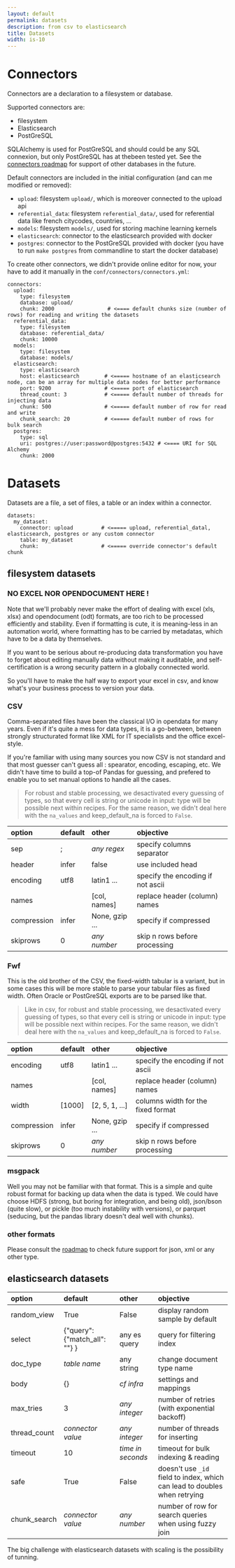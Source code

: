 ```yaml
---
layout: default
permalink: datasets
description: from csv to elasticsearch
title: Datasets
width: is-10
---
```


# Connectors
Connectors are a declaration to a filesystem or database.

Supported connectors are:
- filesystem
- Elasticsearch
- PostGreSQL

SQLAlchemy is used for PostGreSQL and should could be any SQL connexion, but only PostGreSQL has at thebeen tested yet. 
See the [connectors roadmap](/roadmap#connectors) for support of other databases in the future.

Default connectors are included in the initial configuration (and can me modified or removed):
- `upload`: filesystem `upload/`, which is moreover connected to the upload api
- `referential_data`: filesystem `referential_data/`, used for referential data like french citycodes, countries, ...
- `models`: filesystem `models/`, used for storing machine learning kernels
- `elasticsearch`: connector to the elasticsearch provided with docker
- `postgres`: connector to the PostGreSQL provided with docker (you have to run `make postgres` from commandline to start the docker database)

To create other connectors, we didn't provide online editor for now, your have to add it manually in the `conf/connectors/connectors.yml`:
```
connectors:
  upload:
    type: filesystem
    database: upload/
    chunk: 2000                 # <==== default chunks size (number of rows) for reading and writing the datasets 
  referential_data:
    type: filesystem
    database: referential_data/
    chunk: 10000
  models:
    type: filesystem
    database: models/
  elasticsearch:
    type: elasticsearch
    host: elasticsearch        # <===== hostname of an elasticsearch node, can be an array for multiple data nodes for better performance
    port: 9200                 # <===== port of elasticsearch
    thread_count: 3            # <===== default number of threads for injecting data
    chunk: 500                 # <===== default number of row for read and write
    chunk_search: 20           # <===== default number of rows for bulk search
  postgres:
    type: sql    
    uri: postgres://user:password@postgres:5432 # <==== URI for SQL Alchemy 
    chunk: 2000
```


# Datasets
Datasets are a file, a set of files, a table or an index within a connector.
```
datasets:
  my_dataset:
    connector: upload         # <===== upload, referential_datal, elasticsearch, postgres or any custom connector
    table: my_dataset
    chunk:                    # <===== override connector's default chunk
```



## filesystem datasets

### NO EXCEL NOR OPENDOCUMENT HERE ! 
Note that we'll probably never make the effort of dealing with excel (xls, xlsx) and opendocument (odt) formats, are too rich to be processed efficiently and stability. Even if formatting is cute, it is meaning-less in an automation world, where formatting has to be carried by metadatas, which have to be a data by themselves.

If you want to be serious about re-producing data transformation you have to forget about editing manually data without making it auditable, and self-certification is a wrong security pattern in a globally connected world.

So you'll have to make the half way to export your excel in csv, and know what's your business process to version your data. 

### CSV
Comma-separated files have been the classical I/O in opendata for many years. Even if it's quite a mess for data types, it is a go-between, between strongly structurated format like XML for IT specialists and the office excel-style.

If you're familiar with using many sources you now CSV is not standard and that most guesser can't guess all : spearator, encoding, escaping, etc. We didn't have time to build a top-of Pandas for guessing, and prefered to enable you to set manual options to handle all the cases.
>For robust and stable processing, we desactivated every guessing of types, so that every cell is string or unicode in input: type will be possible next within recipes. For the same reason, we didn't deal here with the `na_values` and keep_default_na is forced to `False`.

| option     |  default   |  other        |  objective                          |
|:-----------|:-----------|:--------------|:------------------------------------|
| sep        | ;          | *any regex*     | specify columns separator           |
| header     | infer      |false          | use included head                   |
| encoding   | utf8       | latin1 ...    | specify the encoding if not ascii   |
| names      |            |[col, names]   | replace header (column) names       |
| compression| infer      | None, gzip ...| specify if compressed               |
| skiprows   | 0          | *any number*    | skip n rows before processing       |

### Fwf
This is the old brother of the CSV, the fixed-width tabular is a variant, but in some cases this will be more stable to parse your tabular files as fixed width. Often Oracle or PostGreSQL exports are to be parsed like that.
> Like in csv, for robust and stable processing, we desactivated every guessing of types, so that every cell is string or unicode in input: type will be possible next within recipes. For the same reason, we didn't deal here with the `na_values` and keep_default_na is forced to `False`.

| option     |  default   |  other        |  objective                          |
|:-----------|:-----------|:--------------|:------------------------------------|
| encoding   | utf8       | latin1 ...    | specify the encoding if not ascii   |
| names      |            |[col, names]   | replace header (column) names       |
| width      | [1000]     |[2, 5, 1, ...] | columns width for the fixed format  |
| compression| infer      | None, gzip ...| specify if compressed               |
| skiprows   | 0          | *any number*    | skip n rows before processing       |

### msgpack
Well you may not be familiar with that format. This is a simple and quite robust format for backing up data when the data is typed. We could have choose HDFS (strong, but boring for integration, and being old), json/bson (quite slow), or pickle (too much instability with versions), or parquet (seducing, but the pandas library doesn't deal well with chunks).

### other formats
Please consult the [roadmap](/roadmap#files) to check future support for json, xml or any other type.

## elasticsearch datasets

| option     |  default   |  other        |  objective                          |
|:-----------|:-----------|:--------------|:------------------------------------|
| random_view| True       | False         | display random sample by default    |
| select     | {"query": {"match_all": ""} } | any es query | query for filtering index |
| doc_type   |*table name*| any string    | change document type name           |
| body       | {}         |*cf infra*     | settings and mappings               |
| max_tries  | 3          | *any integer*   | number of retries (with exponential backoff)             |
| thread_count|*connector value*| *any integer*  | number of threads for inserting       |
| timeout    | 10         | *time in seconds* | timeout for bulk indexing & reading |
| safe       | True       | False         | doesn't use `_id` field to index, which can lead to doubles when retrying |
| chunk_search|*connector value* | *any number*  | number of row for search queries when using fuzzy join |

The big challenge with elasticsearch datasets with scaling is the possibility of tunning.

